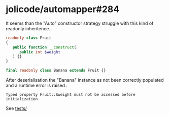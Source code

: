 # jolicode/automapper#284

It seems than the "Auto" constructor strategy struggle with this kind of readonly inheritence.

```php
readonly class Fruit
{
   public function __construct(
      public int $weight
   ) {}
}

final readonly class Banana extends Fruit {}
```

After deserialisation the "Banana" instance as not been correctly populated and a runtime error is raised :

```
Typed property Fruit::$weight must not be accessed before initialization
```

See [tests/](tests/)
